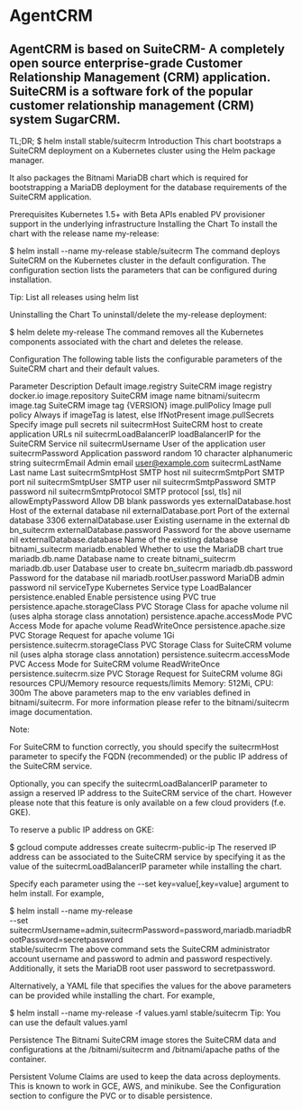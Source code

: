 # AgentCRM
## AgentCRM is based on SuiteCRM- A completely open source enterprise-grade Customer Relationship Management (CRM) application. SuiteCRM is a software fork of the popular customer relationship management (CRM) system SugarCRM.

TL;DR;
$ helm install stable/suitecrm
Introduction
This chart bootstraps a SuiteCRM deployment on a Kubernetes cluster using the Helm package manager.

It also packages the Bitnami MariaDB chart which is required for bootstrapping a MariaDB deployment for the database requirements of the SuiteCRM application.

Prerequisites
Kubernetes 1.5+ with Beta APIs enabled
PV provisioner support in the underlying infrastructure
Installing the Chart
To install the chart with the release name my-release:

$ helm install --name my-release stable/suitecrm
The command deploys SuiteCRM on the Kubernetes cluster in the default configuration. The configuration section lists the parameters that can be configured during installation.

Tip: List all releases using helm list

Uninstalling the Chart
To uninstall/delete the my-release deployment:

$ helm delete my-release
The command removes all the Kubernetes components associated with the chart and deletes the release.

Configuration
The following table lists the configurable parameters of the SuiteCRM chart and their default values.

Parameter	Description	Default
image.registry	SuiteCRM image registry	docker.io
image.repository	SuiteCRM image name	bitnami/suitecrm
image.tag	SuiteCRM image tag	{VERSION}
image.pullPolicy	Image pull policy	Always if imageTag is latest, else IfNotPresent
image.pullSecrets	Specify image pull secrets	nil
suitecrmHost	SuiteCRM host to create application URLs	nil
suitecrmLoadBalancerIP	loadBalancerIP for the SuiteCRM Service	nil
suitecrmUsername	User of the application	user
suitecrmPassword	Application password	random 10 character alphanumeric string
suitecrmEmail	Admin email	user@example.com
suitecrmLastName	Last name	Last
suitecrmSmtpHost	SMTP host	nil
suitecrmSmtpPort	SMTP port	nil
suitecrmSmtpUser	SMTP user	nil
suitecrmSmtpPassword	SMTP password	nil
suitecrmSmtpProtocol	SMTP protocol [ssl, tls]	nil
allowEmptyPassword	Allow DB blank passwords	yes
externalDatabase.host	Host of the external database	nil
externalDatabase.port	Port of the external database	3306
externalDatabase.user	Existing username in the external db	bn_suitecrm
externalDatabase.password	Password for the above username	nil
externalDatabase.database	Name of the existing database	bitnami_suitecrm
mariadb.enabled	Whether to use the MariaDB chart	true
mariadb.db.name	Database name to create	bitnami_suitecrm
mariadb.db.user	Database user to create	bn_suitecrm
mariadb.db.password	Password for the database	nil
mariadb.rootUser.password	MariaDB admin password	nil
serviceType	Kubernetes Service type	LoadBalancer
persistence.enabled	Enable persistence using PVC	true
persistence.apache.storageClass	PVC Storage Class for apache volume	nil (uses alpha storage class annotation)
persistence.apache.accessMode	PVC Access Mode for apache volume	ReadWriteOnce
persistence.apache.size	PVC Storage Request for apache volume	1Gi
persistence.suitecrm.storageClass	PVC Storage Class for SuiteCRM volume	nil (uses alpha storage class annotation)
persistence.suitecrm.accessMode	PVC Access Mode for SuiteCRM volume	ReadWriteOnce
persistence.suitecrm.size	PVC Storage Request for SuiteCRM volume	8Gi
resources	CPU/Memory resource requests/limits	Memory: 512Mi, CPU: 300m
The above parameters map to the env variables defined in bitnami/suitecrm. For more information please refer to the bitnami/suitecrm image documentation.

Note:

For SuiteCRM to function correctly, you should specify the suitecrmHost parameter to specify the FQDN (recommended) or the public IP address of the SuiteCRM service.

Optionally, you can specify the suitecrmLoadBalancerIP parameter to assign a reserved IP address to the SuiteCRM service of the chart. However please note that this feature is only available on a few cloud providers (f.e. GKE).

To reserve a public IP address on GKE:

$ gcloud compute addresses create suitecrm-public-ip
The reserved IP address can be associated to the SuiteCRM service by specifying it as the value of the suitecrmLoadBalancerIP parameter while installing the chart.

Specify each parameter using the --set key=value[,key=value] argument to helm install. For example,

$ helm install --name my-release \
  --set suitecrmUsername=admin,suitecrmPassword=password,mariadb.mariadbRootPassword=secretpassword \
    stable/suitecrm
The above command sets the SuiteCRM administrator account username and password to admin and password respectively. Additionally, it sets the MariaDB root user password to secretpassword.

Alternatively, a YAML file that specifies the values for the above parameters can be provided while installing the chart. For example,

$ helm install --name my-release -f values.yaml stable/suitecrm
Tip: You can use the default values.yaml

Persistence
The Bitnami SuiteCRM image stores the SuiteCRM data and configurations at the /bitnami/suitecrm and /bitnami/apache paths of the container.

Persistent Volume Claims are used to keep the data across deployments. This is known to work in GCE, AWS, and minikube. See the Configuration section to configure the PVC or to disable persistence.
